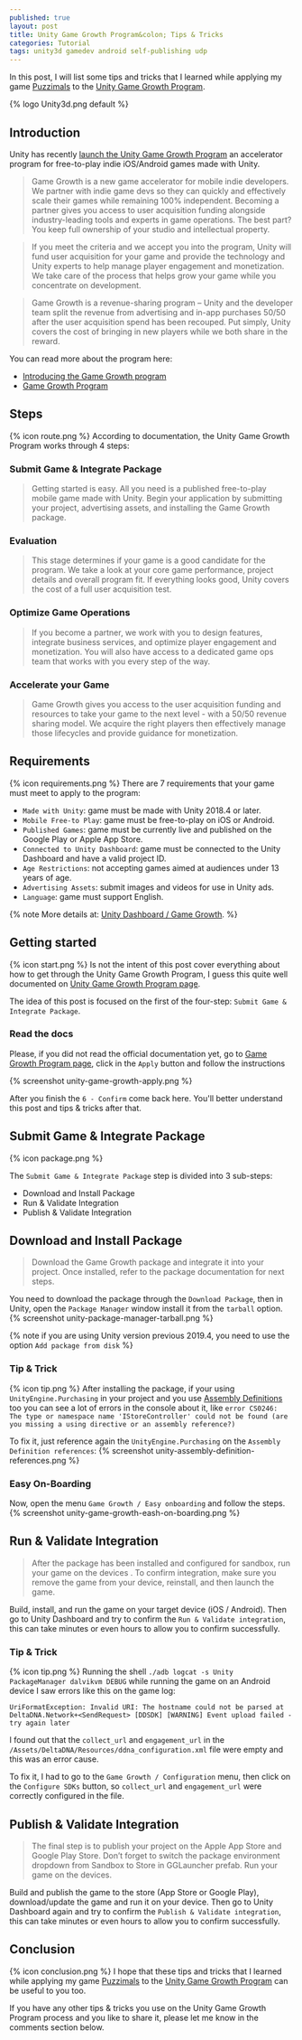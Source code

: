 ```yaml
---
published: true
layout: post
title: Unity Game Growth Program&colon; Tips & Tricks
categories: Tutorial
tags: unity3d gamedev android self-publishing udp
---
```

In this post, I will list some tips and tricks that I learned while applying my game [Puzzimals](https://play.google.com/store/apps/details?id=br.com.diegogiacomelli.puzzimals) to the [Unity Game Growth Program](https://unity.com/solutions/mobile/game-growth-program).

{% logo Unity3d.png default %}

## Introduction
Unity has recently [launch the Unity Game Growth Program](https://blogs.unity3d.com/2020/10/13/introducing-the-game-growth-program/) an accelerator program for free-to-play indie iOS/Android games made with Unity.

> Game Growth is a new game accelerator for mobile indie developers. We partner with indie game devs so they can quickly and effectively scale their games while remaining 100% independent. Becoming a partner gives you access to user acquisition funding alongside industry-leading tools and experts in game operations. The best part? You keep full ownership of your studio and intellectual property.

> If you meet the criteria and we accept you into the program, Unity will fund user acquisition for your game and provide the technology and Unity experts to help manage player engagement and monetization. We take care of the process that helps grow your game while you concentrate on development. 

> Game Growth is a revenue-sharing program – Unity and the developer team split the revenue from advertising and in-app purchases 50/50 after the user acquisition spend has been recouped. Put simply, Unity covers the cost of bringing in new players while we both share in the reward. 

You can read more about the program here:
* [Introducing the Game Growth program](https://blogs.unity3d.com/2020/10/13/introducing-the-game-growth-program/)
* [Game Growth Program](https://unity.com/solutions/mobile/game-growth-program)

## Steps
{% icon route.png %}
According to documentation, the Unity Game Growth Program works through 4 steps:

### Submit Game & Integrate Package
> Getting started is easy. All you need is a published free-to-play mobile game made with Unity. Begin your application by submitting your project, advertising assets, and installing the Game Growth package.

### Evaluation
> This stage determines if your game is a good candidate for the program. We take a look at your core game performance, project details and overall program fit. If everything looks good, Unity covers the cost of a full user acquisition test.

### Optimize Game Operations
> If you become a partner, we work with you to design features, integrate business services, and optimize player engagement and monetization. You will also have access to a dedicated game ops team that works with you every step of the way.

### Accelerate your Game
> Game Growth gives you access to the user acquisition funding and resources to take your game to the next level - with a 50/50 revenue sharing model. We acquire the right players then effectively manage those lifecycles and provide guidance for monetization.

## Requirements
{% icon requirements.png %}
There are 7 requirements that your game must meet to apply to the program:

* `Made with Unity`: game must be made with Unity 2018.4 or later.
* `Mobile Free-to Play`: game must be free-to-play on iOS or Android.
* `Published Games`: game must be currently live and published on the Google Play or Apple App Store.
* `Connected to Unity Dashboard`: game must be connected to the Unity Dashboard and have a valid project ID.
* `Age Restrictions`: not accepting games aimed at audiences under 13 years of age.
* `Advertising Assets`: submit images and videos for use in Unity ads. 
* `Language`: game must support English.

{% note More details at: [Unity Dashboard / Game Growth](https://dashboard.unity3d.com/). %}

## Getting started
{% icon start.png %}
Is not the intent of this post cover everything about how to get through the Unity Game Growth Program, I guess this quite well documented on [Unity Game Growth Program page](https://unity.com/solutions/mobile/game-growth-program).

The idea of this post is focused on the first of the four-step: `Submit Game & Integrate Package`. 

### Read the docs
Please, if you did not read the official documentation yet, go to [Game Growth Program page](https://unity.com/solutions/mobile/game-growth-program), click in the `Apply` button and follow the instructions

{% screenshot unity-game-growth-apply.png %}

After you finish the `6 - Confirm` come back here. You'll better understand this post and tips & tricks after that.

## Submit Game & Integrate Package
{% icon package.png %}

The `Submit Game & Integrate Package` step is divided into 3 sub-steps:
* Download and Install Package
* Run & Validate Integration
* Publish & Validate Integration

## Download and Install Package
> Download the Game Growth package and integrate it into your project. Once installed, refer to the package documentation for next steps.

You need to download the package through the `Download Package`, then in Unity, open the `Package Manager` window install it from the `tarball` option.
{% screenshot unity-package-manager-tarball.png %}

{% note if you are using Unity version previous 2019.4, you need to use the option `Add package from disk` %}

### Tip & Trick
{% icon tip.png %}
After installing the package, if your using `UnityEngine.Purchasing` in your project and you use [Assembly Definitions](https://docs.unity3d.com/Manual/ScriptCompilationAssemblyDefinitionFiles.html) too you can see a lot of errors in the console about it, like `error CS0246: The type or namespace name 'IStoreController' could not be found (are you missing a using directive or an assembly reference?)`

To fix it, just reference again the `UnityEngine.Purchasing` on the `Assembly Definition references`:
{% screenshot unity-assembly-definition-references.png %}

### Easy On-Boarding
Now, open the menu `Game Growth / Easy onboarding` and follow the steps.
{% screenshot unity-game-growth-eash-on-boarding.png %}

## Run & Validate Integration
> After the package has been installed and configured for sandbox, run your game on the devices . To confirm integration, make sure you remove the game from your device, reinstall, and then launch the game.

Build, install, and run the game on your target device (iOS / Android).
Then go to Unity Dashboard and try to confirm the `Run & Validate integration`, this can take minutes or even hours to allow you to confirm successfully.

### Tip & Trick
{% icon tip.png %}
Running the shell `./adb logcat -s Unity PackageManager dalvikvm DEBUG` while running the game on an Android device I saw errors like this on the game log:

`UriFormatException: Invalid URI: The hostname could not be parsed
at DeltaDNA.Network+<SendRequest>
[DDSDK] [WARNING] Event upload failed - try again later`

I found out that the `collect_url` and `engagement_url` in the `/Assets/DeltaDNA/Resources/ddna_configuration.xml` file were empty and this was an error cause.

To fix it, I had to go to the `Game Growth / Configuration` menu, then click on the `Configure SDKs` button, so `collect_url` and `engagement_url` were correctly configured in the file.

## Publish & Validate Integration
> The final step is to publish your project on the Apple App Store and Google Play Store. Don’t forget to switch the package environment dropdown from Sandbox to Store in GGLauncher prefab. Run your game on the devices.

Build and publish the game to the store (App Store or Google Play), download/update the game and run it on your device.
Then go to Unity Dashboard again and try to confirm the `Publish & Validate integration`, this can take minutes or even hours to allow you to confirm successfully.

## Conclusion
{% icon conclusion.png %}
I hope that these tips and tricks that I learned while applying my game [Puzzimals](https://play.google.com/store/apps/details?id=br.com.diegogiacomelli.puzzimals) to the [Unity Game Growth Program](https://unity.com/solutions/mobile/game-growth-program) can be useful to you too.

If you have any other tips & tricks you use on the Unity Game Growth Program process and you like to share it, please let me know in the comments section below.